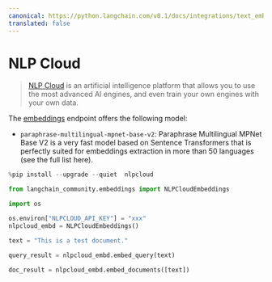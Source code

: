 ```yaml
---
canonical: https://python.langchain.com/v0.1/docs/integrations/text_embedding/nlp_cloud
translated: false
---
```


# NLP Cloud

>[NLP Cloud](https://docs.nlpcloud.com/#introduction) is an artificial intelligence platform that allows you to use the most advanced AI engines, and even train your own engines with your own data.

The [embeddings](https://docs.nlpcloud.com/#embeddings) endpoint offers the following model:

* `paraphrase-multilingual-mpnet-base-v2`: Paraphrase Multilingual MPNet Base V2 is a very fast model based on Sentence Transformers that is perfectly suited for embeddings extraction in more than 50 languages (see the full list here).

```python
%pip install --upgrade --quiet  nlpcloud
```

```python
from langchain_community.embeddings import NLPCloudEmbeddings
```

```python
import os

os.environ["NLPCLOUD_API_KEY"] = "xxx"
nlpcloud_embd = NLPCloudEmbeddings()
```

```python
text = "This is a test document."
```

```python
query_result = nlpcloud_embd.embed_query(text)
```

```python
doc_result = nlpcloud_embd.embed_documents([text])
```